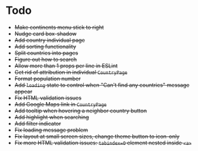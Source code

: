 # Todo
- ~~Make continents menu stick to right~~
- ~~Nudge card box-shadow~~
- ~~Add country individual page~~
- ~~Add sorting functionality~~
- ~~Split countries into pages~~
- ~~Figure out how to search~~
- ~~Allow more than 1 props per line in ESLint~~
- ~~Get rid of attribution in individual `CountryPage`~~
- ~~Format population number~~
- ~~Add `loading` state to control when "Can't find any countries" message appear~~
- ~~Fix HTML validation issues~~
- ~~Add Google Maps link in `CountryPage`~~
- ~~Add tooltip when hovering a neighbor country button~~
- ~~Add highlight when searching~~
- ~~Add filter indicator~~
- ~~Fix loading message problem~~
- ~~Fix layout at small screen sizes, change theme button to icon-only~~
- ~~Fix more HTML validation issues: `tabindex=0` element nested inside `<a>`~~